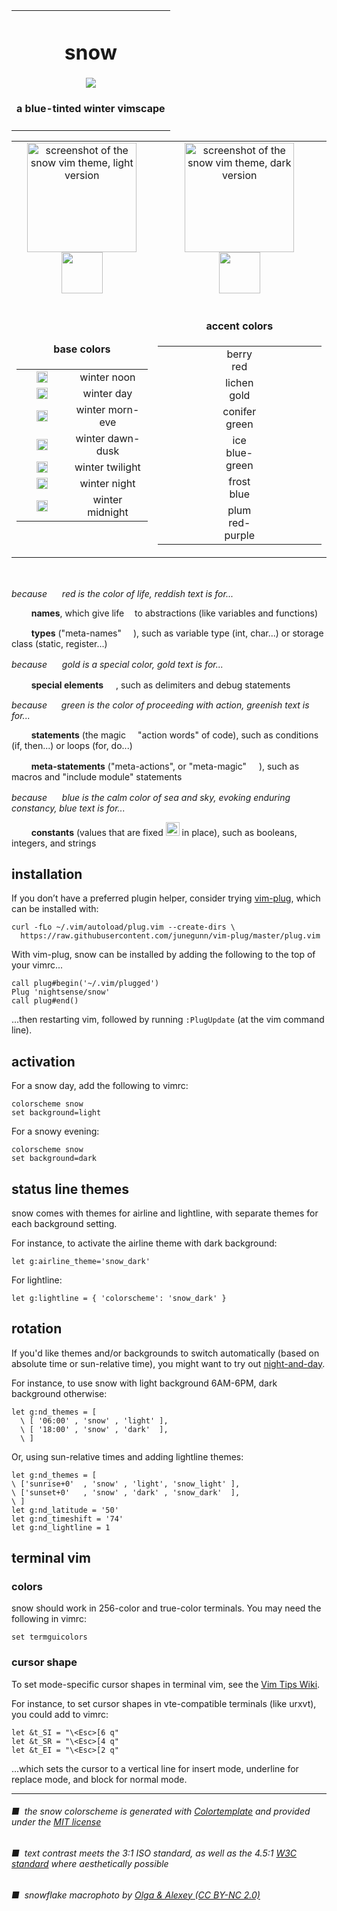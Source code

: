 <table><tbody><tr><td align="center"><h1>snow</h1>
<img src="https://github.com/nightsense/snow/raw/master/images/header.jpg" />
<h4>
a blue-tinted winter vimscape
</h4>
</td></tr></tbody></table>

<table><tbody>

<tr>
<td align="center"><img alt="screenshot of the snow vim theme, light version" src="https://github.com/nightsense/snow/raw/master/images/screenshot-light.png" height="175" /><br>
<img src="https://github.com/nightsense/snow/raw/master/images/palette-light.png" height="66" />
</td>
<td align="center"><img alt="screenshot of the snow vim theme, dark version" src="https://github.com/nightsense/snow/raw/master/images/screenshot-dark.png" height="175" /><br>
<img src="https://github.com/nightsense/snow/raw/master/images/palette-dark.png" height="66" />
</td>
</tr>

<tr></tr>

<tr>
<td align='center'>
<h4><img src="https://github.com/nightsense/snow/raw/master/images/base.png" height='14' /><br>base colors</h4>

<table><tbody>

<tr>
<td align='center' width='202'><img src="https://github.com/nightsense/snow/raw/master/images/base-noon.png" height='18' /></td>
<td align='center' width='240'>winter noon</td>
</tr>

<tr>
<td align='center'><img src="https://github.com/nightsense/snow/raw/master/images/base-day.png" height='18' /></td>
<td align='center'>winter day</td>
</tr>

<tr>
<td align='center'><img src="https://github.com/nightsense/snow/raw/master/images/base-morn-eve.png" height='18' /></td>
<td align='center'>winter morn-eve</td>
</tr>

<tr>
<td align='center'><img src="https://github.com/nightsense/snow/raw/master/images/base-dawn-dusk.png" height='18' /></td>
<td align='center'>winter dawn-dusk</td>
</tr>

<tr>
<td align='center'><img src="https://github.com/nightsense/snow/raw/master/images/base-twilight.png" height='18' /></td>
<td align='center'>winter twilight</td>
</tr>

<tr>
<td align='center'><img src="https://github.com/nightsense/snow/raw/master/images/base-night.png" height='18' /></td>
<td align='center'>winter night</td>
</tr>

<tr>
<td align='center'><img src="https://github.com/nightsense/snow/raw/master/images/base-midnight.png" height='18' /></td>
<td align='center'>winter midnight</td>
</tr>

</tbody></table>

</td>

<td align='center' valign='top'>
<h4><img src="https://github.com/nightsense/snow/raw/master/images/accent.png" height='14' /><br>accent colors</h4>

<table><tbody>

<tr>
<td align='center' height='44.33' width='111.33'><img src="http://www.colorhexa.com/d64747.png" height='11' width='68'></td>
<td width='187' align='center'>berry red</td>
<td align='center' width='111.33'><img src="http://www.colorhexa.com/ce7069.png" height='11' width='68'></td>
</tr>

<tr height='44.33'>
<td align='center'><img src="http://www.colorhexa.com/9b7400.png" height='11' width='68'></td>
<td width='105' align='center'>lichen gold</td>
<td align='center'><img src="http://www.colorhexa.com/ba9b51.png" height='11' width='68'></td>
</tr>

<tr height='44.33'>
<td align='center'><img src="http://www.colorhexa.com/008706.png" height='11' width='68'></td>
<td width='105' align='center'>conifer green</td>
<td align='center'><img src="http://www.colorhexa.com/74a169.png" height='11' width='68'></td>
</tr>

<tr height='44.33'>
<td align='center'><img src="http://www.colorhexa.com/008d90.png" height='11' width='68'></td>
<td width='105' align='center'>ice blue-green</td>
<td align='center'><img src="http://www.colorhexa.com/34a6a4.png" height='11' width='68'></td>
</tr>

<tr height='44.33'>
<td align='center'><img src="http://www.colorhexa.com/007dea.png" height='11' width='68'></td>
<td width='105' align='center'>frost blue</td>
<td align='center'><img src="http://www.colorhexa.com/6c99d1.png" height='11' width='68'></td>
</tr>

<tr height='44.33'>
<td align='center'><img src="http://www.colorhexa.com/bc3eb0.png" height='11' width='68'></td>
<td width='105' align='center'>plum red-purple</td>
<td align='center'><img src="http://www.colorhexa.com/bd82b4.png" height='11' width='68'></td>
</tr>

</tbody></table>
</td>
</tr>

</tbody></table>

<br>

*because <img height="16" src='https://github.com/nightsense/snow/raw/master/images/red.png' /> red is the color of life, reddish text is for...*

&nbsp;&nbsp;&nbsp;&nbsp;<img src="http://www.colorhexa.com/bc3eb0.png" height='12' width='12'> **names**, which give life <img height="9" src='https://github.com/nightsense/snow/raw/master/images/name.png' /> to abstractions (like variables and functions)

&nbsp;&nbsp;&nbsp;&nbsp;<img src="http://www.colorhexa.com/d64747.png" height='12' width='12'> **types** ("meta-names" <img height="15" src='https://github.com/nightsense/snow/raw/master/images/type.png' />), such as variable type (int, char...) or storage class (static, register...)

*because <img height="16" src='https://github.com/nightsense/snow/raw/master/images/gold.png' /> gold is a special color, gold text is for...*

&nbsp;&nbsp;&nbsp;&nbsp;<img src="http://www.colorhexa.com/9b7400.png" height='12' width='12'> **special elements** <img height="16" src='https://github.com/nightsense/snow/raw/master/images/special.png' />, such as delimiters and debug statements

*because <img height="15" src='https://github.com/nightsense/snow/raw/master/images/green.png' /> green is the color of proceeding with action, greenish text is for...*

&nbsp;&nbsp;&nbsp;&nbsp;<img src="http://www.colorhexa.com/008706.png" height='12' width='12'> **statements** (the magic <img height="11" src='https://github.com/nightsense/snow/raw/master/images/statement.png' /> "action words" of code), such as conditions (if, then...) or loops (for, do...)

&nbsp;&nbsp;&nbsp;&nbsp;<img src="http://www.colorhexa.com/008d90.png" height='12' width='12'> **meta-statements** ("meta-actions", or "meta-magic" <img height="16" src='https://github.com/nightsense/snow/raw/master/images/metastatement.png' />), such as macros and "include module" statements

*because <img height="16" src='https://github.com/nightsense/snow/raw/master/images/blue.png' /> blue is the calm color of sea and sky, evoking enduring constancy, blue text is for...*

&nbsp;&nbsp;&nbsp;&nbsp;<img src="http://www.colorhexa.com/007dea.png" height='12' width='12'> **constants** (values that are fixed <img height="22" src='https://github.com/nightsense/snow/raw/master/images/constant.png' /> in place), such as booleans, integers, and strings

## installation

If you don’t have a preferred plugin helper, consider trying [vim-plug](https://github.com/junegunn/vim-plug), which can be installed with:

```
curl -fLo ~/.vim/autoload/plug.vim --create-dirs \
  https://raw.githubusercontent.com/junegunn/vim-plug/master/plug.vim
```

With vim-plug, snow can be installed by adding the following to the top of your vimrc...

```
call plug#begin('~/.vim/plugged')
Plug 'nightsense/snow'
call plug#end()
```

...then restarting vim, followed by running `:PlugUpdate` (at the vim command line).

## activation

For a snow day, add the following to vimrc:

```
colorscheme snow
set background=light
```

For a snowy evening:

```
colorscheme snow
set background=dark
```

## status line themes

snow comes with themes for airline and lightline, with separate themes for each background setting.

For instance, to activate the airline theme with dark background:

```
let g:airline_theme='snow_dark'
```

For lightline:

```
let g:lightline = { 'colorscheme': 'snow_dark' }
```

## rotation

If you'd like themes and/or backgrounds to switch automatically (based on absolute time or sun-relative time), you might want to try out [night-and-day](https://github.com/nightsense/night-and-day).

For instance, to use snow with light background 6AM-6PM, dark background otherwise:

```
let g:nd_themes = [
  \ [ '06:00' , 'snow' , 'light' ],
  \ [ '18:00' , 'snow' , 'dark'  ],
  \ ]
```

Or, using sun-relative times and adding lightline themes:

```
let g:nd_themes = [
\ ['sunrise+0'  , 'snow' , 'light', 'snow_light' ],
\ ['sunset+0'   , 'snow' , 'dark' , 'snow_dark'  ],
\ ]
let g:nd_latitude = '50'
let g:nd_timeshift = '74'
let g:nd_lightline = 1
```

## terminal vim

### colors

snow should work in 256-color and true-color terminals. You may need the following in vimrc:

```
set termguicolors
```

### cursor shape

To set mode-specific cursor shapes in terminal vim, see the [Vim Tips Wiki](http://vim.wikia.com/wiki/Change_cursor_shape_in_different_modes).

For instance, to set cursor shapes in vte-compatible terminals (like urxvt), you could add to vimrc:

```
let &t_SI = "\<Esc>[6 q"
let &t_SR = "\<Esc>[4 q"
let &t_EI = "\<Esc>[2 q"
```

...which sets the cursor to a vertical line for insert mode, underline for replace mode, and block for normal mode.

---

###### ■&nbsp;&nbsp;the snow colorscheme is generated with [Colortemplate](https://github.com/lifepillar/vim-colortemplate) and provided under the [MIT license](https://opensource.org/licenses/MIT)
###### ■&nbsp;&nbsp;text contrast meets the 3:1 ISO standard, as well as the 4.5:1 [W3C standard](https://www.w3.org/TR/UNDERSTANDING-WCAG20/visual-audio-contrast-contrast.html) where aesthetically possible
###### ■&nbsp;&nbsp;snowflake macrophoto by [Olga & Alexey (CC BY-NC 2.0)](https://www.flickr.com/photos/chaoticmind75/39326731084/)
